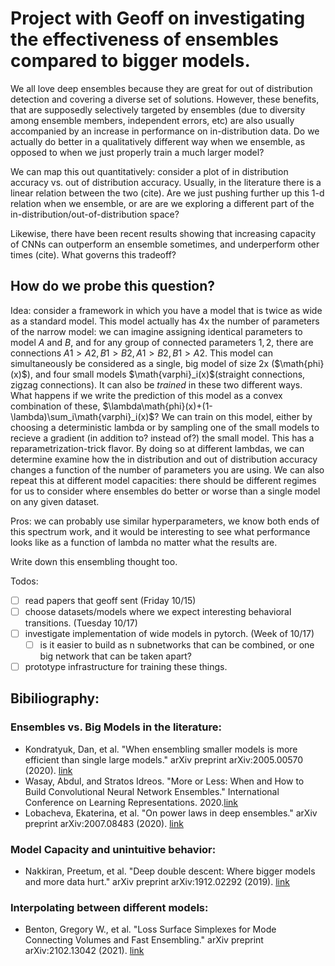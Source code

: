 # Project with Geoff on investigating the effectiveness of ensembles compared to bigger models. 

We all love deep ensembles because they are great for out of distribution detection and covering a diverse set of solutions. However, these benefits, that are supposedly selectively targeted by ensembles (due to diversity among ensemble members, independent errors, etc) are also usually accompanied by an increase in performance on in-distribution data. Do we actually do better in a qualitatively different way when we ensemble, as opposed to when we just properly train a much larger model? 

We can map this out quantitatively: consider a plot of in distribution accuracy vs. out of distribution accuracy. Usually, in the literature there is a linear relation between the two (cite). Are we just pushing further up this 1-d relation when we ensemble, or are are we exploring a different part of the in-distribution/out-of-distribution space?  

Likewise, there have been recent results showing that increasing capacity of CNNs can outperform an ensemble sometimes, and underperform other times (cite). What governs this tradeoff? 

## How do we probe this question? 

Idea: consider a framework in which you have a model that is twice as wide as a standard model. This model actually has 4x the number of parameters of the narrow model: we can imagine assigning identical parameters to model $A$ and $B$, and for any group of connected parameters ${1,2}$, there are connections $A1>A2,B1>B2,A1>B2,B1>A2$.
This model can simultaneously be considered as a single, big model of size 2x ($\math{phi}(x)$), and four small models $\math{varphi}_i(x)$(straight connections, zigzag connections).
It can also be *trained* in these two different ways. What happens if we write the prediction of this model as a convex combination of these, $\lambda\math{phi}(x)+(1-\lambda)\sum_i\math{varphi}_i(x)$? We can train on this model, either by choosing a deterministic lambda or by sampling one of the small models to recieve a gradient (in addition to? instead of?) the small model. This has a reparametrization-trick flavor. By doing so at different lambdas, we can determine examine how the in distribution and out of distribution accuracy changes a function of the number of parameters you are using. We can also repeat this at different model capacities: there should be different regimes for us to consider where ensembles do better or worse than a single model on any given dataset.    

Pros: we can probably use similar hyperparameters, we know both ends of this spectrum work, and it would be interesting to see what performance looks like as a function of lambda no matter what the results are. 

Write down this ensembling thought too. 

Todos: 
- [ ] read papers that geoff sent (Friday 10/15)
- [ ] choose datasets/models where we expect interesting behavioral transitions. (Tuesday 10/17)
- [ ] investigate implementation of wide models in pytorch. (Week of 10/17)
    - [ ] is it easier to build as n subnetworks that can be combined, or one big network that can be taken apart? 
- [ ] prototype infrastructure for training these things. 

## Bibiliography: 

### Ensembles vs. Big Models in the literature: 
- Kondratyuk, Dan, et al. "When ensembling smaller models is more efficient than single large models." arXiv preprint arXiv:2005.00570 (2020). [link](https://arxiv.org/abs/2005.00570V)
- Wasay, Abdul, and Stratos Idreos. "More or Less: When and How to Build Convolutional Neural Network Ensembles." International Conference on Learning Representations. 2020.[link](https://openreview.net/forum?id=z5Z023VBmDZ)
- Lobacheva, Ekaterina, et al. "On power laws in deep ensembles." arXiv preprint arXiv:2007.08483 (2020). [link](https://arxiv.org/abs/2007.08483)

### Model Capacity and unintuitive behavior:
- Nakkiran, Preetum, et al. "Deep double descent: Where bigger models and more data hurt." arXiv preprint arXiv:1912.02292 (2019). [link](https://arxiv.org/abs/1912.02292)

### Interpolating between different models:  
- Benton, Gregory W., et al. "Loss Surface Simplexes for Mode Connecting Volumes and Fast Ensembling." arXiv preprint arXiv:2102.13042 (2021). [link](https://arxiv.org/abs/2102.13042)


